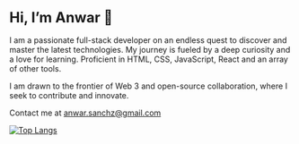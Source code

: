<h1 style=font-size:25px>Hi, I’m Anwar 👋</h1> 
        
I am a passionate full-stack developer on an endless quest to discover and master the latest technologies. 
My journey is fueled by a deep curiosity and a love for learning.
Proficient in HTML, CSS, JavaScript, React and an array of other tools.

I am drawn to the frontier of Web 3 and open-source collaboration, where I seek to contribute and innovate.

Contact me at anwar.sanchz@gmail.com

[![Top Langs](https://github-readme-stats.vercel.app/api/top-langs/?username=zleypner&layout=donut)](https://github.com/anuraghazra/github-readme-stats)

<!-- ![](https://komarev.com/ghpvc/?username=your-github-zleypner&label=PROFILE+VIEWS) -->
